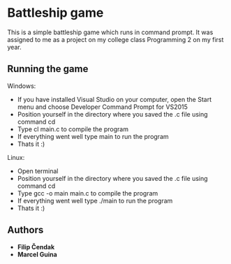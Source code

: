 # Battleship game

This is a simple battleship game which runs in command prompt. It was assigned to me as a project on my college class Programming 2 on my first year.

## Running the game

Windows:
- If you have installed Visual Studio on your computer, open the Start menu and choose Developer Command Prompt for VS2015
- Position yourself in the directory where you saved the .c file using command cd
- Type cl main.c to compile the program
- If everything went well type main to run the program
- Thats it :)

Linux:
- Open terminal
- Position yourself in the directory where you saved the .c file using command cd
- Type gcc -o main main.c to compile the program
- If everything went well type ./main to run the program
- Thats it :)

## Authors

* **Filip Čendak** 
* **Marcel Guina** 